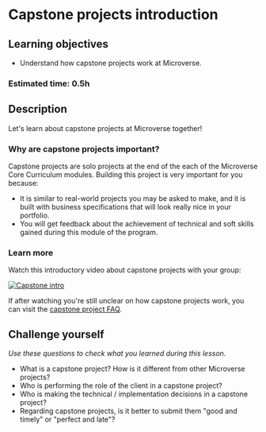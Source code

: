 # Capstone projects introduction

## Learning objectives

- Understand how capstone projects work at Microverse.

### Estimated time: 0.5h

## Description
Let's learn about capstone projects at Microverse together!

### Why are capstone projects important?
Capstone projects are solo projects at the end of the each of the Microverse Core Curriculum modules. Building this project is very important for you because:

- It is similar to real-world projects you may be asked to make, and it is built with business specifications that will look really nice in your portfolio.
- You will get feedback about the achievement of technical and soft skills gained during this module of the program.

### Learn more

Watch this introductory video about capstone projects with your group:

[![Capstone intro](https://img.youtube.com/vi/2dBGijG_a7I/0.jpg)](https://www.youtube.com/watch?v=2dBGijG_a7I)

If after watching you're still unclear on how capstone projects work, you can visit the [capstone project FAQ](https://microverse.zendesk.com/hc/en-us/sections/360009497534-Capstone-Projects).

## Challenge yourself
*Use these questions to check what you learned during this lesson.* 

- What is a capstone project? How is it different from other Microverse projects?
- Who is performing the role of the client in a capstone project?
- Who is making the technical / implementation decisions in a capstone project?
- Regarding capstone projects, is it better to submit them "good and timely" or "perfect and late"?
